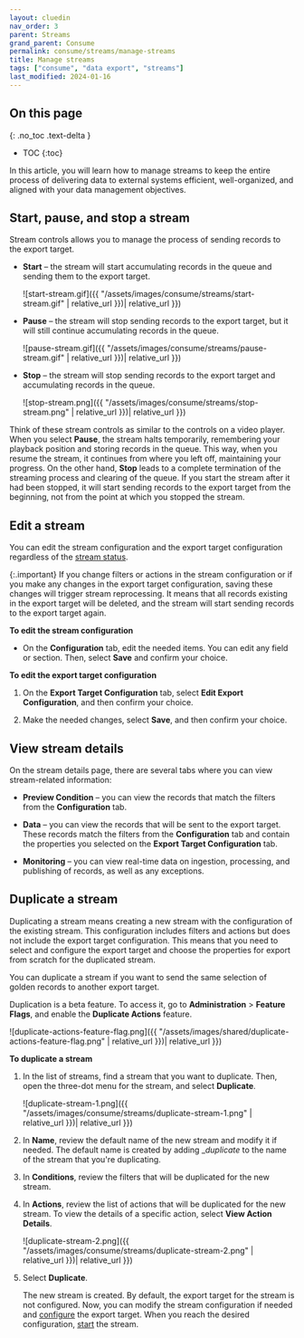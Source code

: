 ```yaml
---
layout: cluedin
nav_order: 3
parent: Streams
grand_parent: Consume
permalink: consume/streams/manage-streams
title: Manage streams
tags: ["consume", "data export", "streams"]
last_modified: 2024-01-16
---
```

## On this page
{: .no_toc .text-delta }
- TOC
{:toc}

In this article, you will learn how to manage streams to keep the entire process of delivering data to external systems efficient, well-organized, and aligned with your data management objectives.

## Start, pause, and stop a stream

Stream controls allows you to manage the process of sending records to the export target.

- **Start** – the stream will start accumulating records in the queue and sending them to the export target.

    ![start-stream.gif]({{ "/assets/images/consume/streams/start-stream.gif" | relative_url }})| relative_url }})

- **Pause** – the stream will stop sending records to the export target, but it will still continue accumulating records in the queue.

    ![pause-stream.gif]({{ "/assets/images/consume/streams/pause-stream.gif" | relative_url }})| relative_url }})

- **Stop** – the stream will stop sending records to the export target and accumulating records in the queue.

    ![stop-stream.png]({{ "/assets/images/consume/streams/stop-stream.png" | relative_url }})| relative_url }})

Think of these stream controls as similar to the controls on a video player. When you select **Pause**, the stream halts temporarily, remembering your playback position and storing records in the queue. This way, when you resume the stream, it continues from where you left off, maintaining your progress. On the other hand, **Stop** leads to a complete termination of the streaming process and clearing of the queue. If you start the stream after it had been stopped, it will start sending records to the export target from the beginning, not from the point at which you stopped the stream.

## Edit a stream

You can edit the stream configuration and the export target configuration regardless of the [stream status](/consume/streams/stream-reference#stream-statuses).

{:.important}
If you change filters or actions in the stream configuration or if you make any changes in the export target configuration, saving these changes will trigger stream reprocessing. It means that all records existing in the export target will be deleted, and the stream will start sending records to the export target again.

**To edit the stream configuration**

- On the **Configuration** tab, edit the needed items. You can edit any field or section. Then, select **Save** and confirm your choice.

**To edit the export target configuration**

1. On the **Export Target Configuration** tab, select **Edit Export Configuration**, and then confirm your choice.

1. Make the needed changes, select **Save**, and then confirm your choice.

## View stream details

On the stream details page, there are several tabs where you can view stream-related information:

- **Preview Condition** – you can view the records that match the filters from the **Configuration** tab.

- **Data** – you can view the records that will be sent to the export target. These records match the filters from the **Configuration** tab and contain the properties you selected on the **Export Target Configuration** tab.

- **Monitoring** – you can view real-time data on ingestion, processing, and publishing of records, as well as any exceptions.

## Duplicate a stream

Duplicating a stream means creating a new stream with the configuration of the existing stream. This configuration includes filters and actions but does not include the export target configuration. This means that you need to select and configure the export target and choose the properties for export from scratch for the duplicated stream.

You can duplicate a stream if you want to send the same selection of golden records to another export target.

Duplication is a beta feature. To access it, go to **Administration** > **Feature Flags**, and enable the **Duplicate Actions** feature.

![duplicate-actions-feature-flag.png]({{ "/assets/images/shared/duplicate-actions-feature-flag.png" | relative_url }})| relative_url }})

**To duplicate a stream**

1. In the list of streams, find a stream that you want to duplicate. Then, open the three-dot menu for the stream, and select **Duplicate**.

    ![duplicate-stream-1.png]({{ "/assets/images/consume/streams/duplicate-stream-1.png" | relative_url }})| relative_url }})

1. In **Name**, review the default name of the new stream and modify it if needed. The default name is created by adding __duplicate_ to the name of the stream that you're duplicating.

1. In **Conditions**, review the filters that will be duplicated for the new stream.

1. In **Actions**, review the list of actions that will be duplicated for the new stream. To view the details of a specific action, select **View Action Details**.

    ![duplicate-stream-2.png]({{ "/assets/images/consume/streams/duplicate-stream-2.png" | relative_url }})| relative_url }})

1. Select **Duplicate**.

    The new stream is created. By default, the export target for the stream is not configured. Now, you can modify the stream configuration if needed and [configure](/consume/streams/create-a-stream#configure-an-export-target) the export target. When you reach the desired configuration, [start](/consume/streams/manage-streams#start-pause-and-stop-a-stream) the stream.
